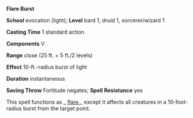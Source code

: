  **Flare Burst**

**School** evocation (light); **Level** bard 1, druid 1, sorcerer/wizard 1

**Casting Time** 1 standard action

**Components** V

**Range** close (25 ft. + 5 ft./2 levels)

**Effect** 10-ft.-radius burst of light

**Duration** instantaneous

**Saving Throw** Fortitude negates; **Spell Resistance** yes

This spell functions as _ [flare](../../spells/flare.md#_flare),_ except it affects all creatures in a 10-foot-radius burst from the target point.

